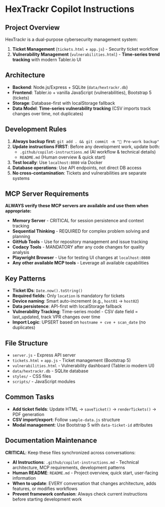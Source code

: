 # HexTrackr Copilot Instructions

## Project Overview
HexTrackr is a dual-purpose cybersecurity management system:
1. **Ticket Management** (`tickets.html` + `app.js`) - Security ticket workflow 
2. **Vulnerability Management** (`vulnerabilities.html`) - **Time-series trend tracking** with modern Tabler.io UI

## Architecture
- **Backend**: Node.js/Express + SQLite (`data/hextrackr.db`)
- **Frontend**: Tabler.io + vanilla JavaScript (vulnerabilities), Bootstrap 5 (tickets)
- **Storage**: Database-first with localStorage fallback
- **Data Model**: **Time-series vulnerability tracking** (CSV imports track changes over time, not duplicates)

## Development Rules
1. **Always backup first**: `git add . && git commit -m "🔄 Pre-work backup"`
2. **Update instructions FIRST**: Before any development work, update both:
   - `.github/copilot-instructions.md` (AI workflow & technical details)
   - `README.md` (Human overview & quick start)
3. **Test locally**: Use `localhost:8080` via Docker
4. **Database operations**: Use API endpoints, not direct DB access
5. **No cross-contamination**: Tickets and vulnerabilities are separate systems

## MCP Server Requirements
**ALWAYS verify these MCP servers are available and use them when appropriate:**
- **Memory Server** - CRITICAL for session persistence and context tracking
- **Sequential Thinking** - REQUIRED for complex problem solving and planning
- **GitHub Tools** - Use for repository management and issue tracking
- **Codacy Tools** - MANDATORY after any code changes for quality analysis
- **Playwright Browser** - Use for testing UI changes at `localhost:8080`
- **Any other available MCP tools** - Leverage all available capabilities

## Key Patterns
- **Ticket IDs**: `Date.now().toString()`
- **Required fields**: Only `location` is mandatory for tickets
- **Device naming**: Smart auto-increment (e.g., `host01` → `host02`)
- **Data persistence**: API-first with localStorage fallback
- **Vulnerability Tracking**: Time-series model - CSV date field = last_updated, track VPR changes over time
- **Import Logic**: UPSERT based on `hostname + cve + scan_date` (no duplicates)

## File Structure
- `server.js` - Express API server
- `tickets.html` + `app.js` - Ticket management (Bootstrap 5)
- `vulnerabilities.html` - Vulnerability dashboard (Tabler.io modern UI)
- `data/hextrackr.db` - SQLite database
- `styles/` - CSS files
- `scripts/` - JavaScript modules

## Common Tasks
- **Add ticket fields**: Update HTML → `saveTicket()` → `renderTickets()` → PDF generation
- **CSV import/export**: Follow `sample-data.js` structure
- **Modal management**: Use Bootstrap 5 with `data-ticket-id` attributes

## Documentation Maintenance
**CRITICAL**: Keep these files synchronized across conversations:
- **AI Instructions**: `.github/copilot-instructions.md` - Technical architecture, MCP requirements, development patterns
- **Human README**: `README.md` - Project overview, quick start, user-facing information
- **When to update**: EVERY conversation that changes architecture, adds features, or modifies workflows
- **Prevent framework confusion**: Always check current instructions before starting development work

